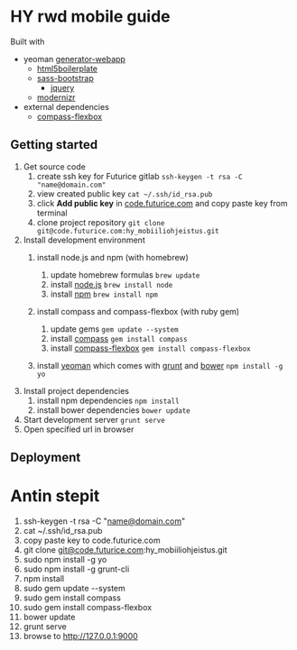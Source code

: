 # HY rwd mobile guide

Built with
* yeoman [generator-webapp](https://github.com/yeoman/generator-webapp)
	* [html5boilerplate](http://html5boilerplate.com)
  * [sass-bootstrap](http://getbootstrap.com)
	* [jquery](http://jquery.com)
  * [modernizr](http://modernizr.com)
* external dependencies
	* [compass-flexbox](https://github.com/timhettler/compass-flexbox)


## Getting started

1. Get source code
	1. create ssh key for Futurice gitlab `ssh-keygen -t rsa -C "name@domain.com"`
	2. view created public key `cat ~/.ssh/id_rsa.pub`
	3. click __Add public key__ in [code.futurice.com](https://code.futurice.com/profile) and copy paste key from terminal
	4. clone project repository `git clone git@code.futurice.com:hy_mobiiliohjeistus.git`
2. Install development environment
	1. install node.js and npm (with homebrew)
		1. update homebrew formulas `brew update`
		2. install [node.js](http://nodejs.org) `brew install node`
		3. install [npm](http://npmjs.org) `brew install npm`
	2. install compass and compass-flexbox (with ruby gem)
		1. update gems `gem update --system`
		2. install [compass](http://compass-style.org) `gem install compass`
		3. install [compass-flexbox](https://github.com/timhettler/compass-flexbox) `gem install compass-flexbox`
		
	3. install [yeoman](http://yeoman.io) which comes with [grunt](http://gruntjs.com) and [bower](http://bower.io) `npm install -g yo`
3. Install project dependencies
	1. install npm dependencies `npm install`
	2. install bower dependencies `bower update`
4. Start development server `grunt serve`
5. Open specified url in browser


## Deployment
  
  


# Antin stepit
1. ssh-keygen -t rsa -C "name@domain.com"
2. cat ~/.ssh/id_rsa.pub
3. copy paste key to code.futurice.com
4. git clone git@code.futurice.com:hy_mobiiliohjeistus.git
5. sudo npm install -g yo
6. sudo npm install -g grunt-cli
7. npm install
8. sudo gem update --system
9. sudo gem install compass
10. sudo gem install compass-flexbox
11. bower update
12. grunt serve
13. browse to http://127.0.0.1:9000



